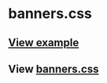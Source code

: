 # banners.css
## [View example](https://broncobots-awards.glitch.me/)
## View [banners.css](https://cdn.statically.io/gist/Kore-Development/21abae3324b526af560cef0fa136473a/raw/banners.css)
